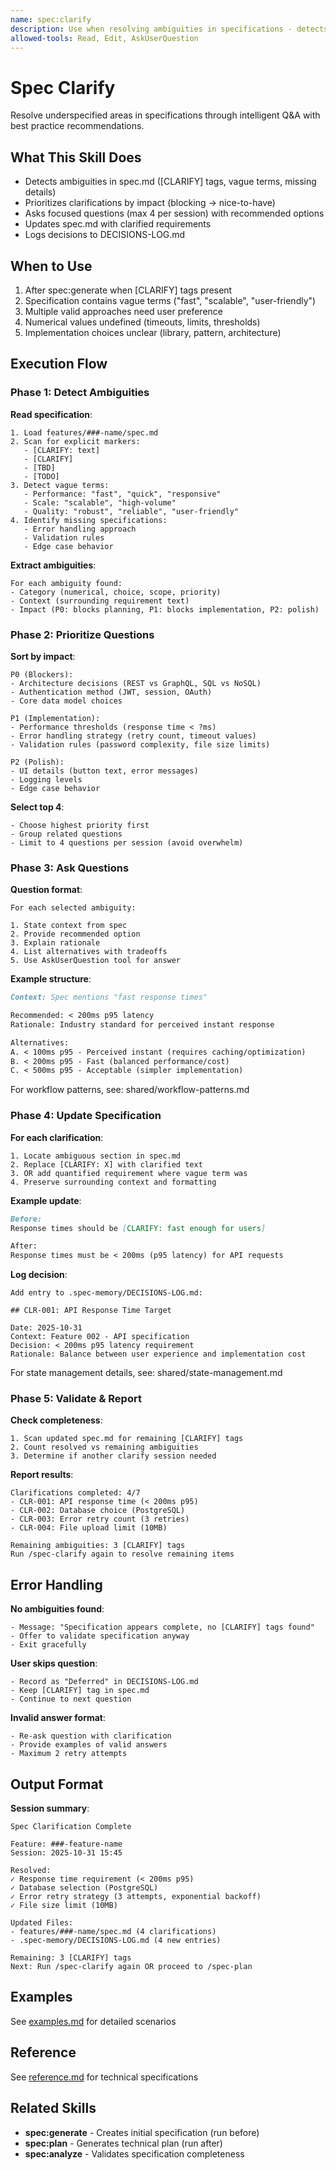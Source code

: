 ```yaml
---
name: spec:clarify
description: Use when resolving ambiguities in specifications - detects [CLARIFY] tags, unclear requirements, vague terms like "fast/scalable/secure", multiple valid approaches needing user preference, numerical values undefined (timeouts/limits/thresholds). Asks targeted questions with recommended options, updates spec.md with clarified requirements.
allowed-tools: Read, Edit, AskUserQuestion
---
```


# Spec Clarify

Resolve underspecified areas in specifications through intelligent Q&A with best practice recommendations.

## What This Skill Does

- Detects ambiguities in spec.md ([CLARIFY] tags, vague terms, missing details)
- Prioritizes clarifications by impact (blocking → nice-to-have)
- Asks focused questions (max 4 per session) with recommended options
- Updates spec.md with clarified requirements
- Logs decisions to DECISIONS-LOG.md

## When to Use

1. After spec:generate when [CLARIFY] tags present
2. Specification contains vague terms ("fast", "scalable", "user-friendly")
3. Multiple valid approaches need user preference
4. Numerical values undefined (timeouts, limits, thresholds)
5. Implementation choices unclear (library, pattern, architecture)

## Execution Flow

### Phase 1: Detect Ambiguities

**Read specification**:
```
1. Load features/###-name/spec.md
2. Scan for explicit markers:
   - [CLARIFY: text]
   - [CLARIFY]
   - [TBD]
   - [TODO]
3. Detect vague terms:
   - Performance: "fast", "quick", "responsive"
   - Scale: "scalable", "high-volume"
   - Quality: "robust", "reliable", "user-friendly"
4. Identify missing specifications:
   - Error handling approach
   - Validation rules
   - Edge case behavior
```

**Extract ambiguities**:
```
For each ambiguity found:
- Category (numerical, choice, scope, priority)
- Context (surrounding requirement text)
- Impact (P0: blocks planning, P1: blocks implementation, P2: polish)
```

### Phase 2: Prioritize Questions

**Sort by impact**:
```
P0 (Blockers):
- Architecture decisions (REST vs GraphQL, SQL vs NoSQL)
- Authentication method (JWT, session, OAuth)
- Core data model choices

P1 (Implementation):
- Performance thresholds (response time < ?ms)
- Error handling strategy (retry count, timeout values)
- Validation rules (password complexity, file size limits)

P2 (Polish):
- UI details (button text, error messages)
- Logging levels
- Edge case behavior
```

**Select top 4**:
```
- Choose highest priority first
- Group related questions
- Limit to 4 questions per session (avoid overwhelm)
```

### Phase 3: Ask Questions

**Question format**:
```
For each selected ambiguity:

1. State context from spec
2. Provide recommended option
3. Explain rationale
4. List alternatives with tradeoffs
5. Use AskUserQuestion tool for answer
```

**Example structure**:
```markdown
Context: Spec mentions "fast response times"

Recommended: < 200ms p95 latency
Rationale: Industry standard for perceived instant response

Alternatives:
A. < 100ms p95 - Perceived instant (requires caching/optimization)
B. < 200ms p95 - Fast (balanced performance/cost)
C. < 500ms p95 - Acceptable (simpler implementation)
```

For workflow patterns, see: shared/workflow-patterns.md

### Phase 4: Update Specification

**For each clarification**:
```
1. Locate ambiguous section in spec.md
2. Replace [CLARIFY: X] with clarified text
3. OR add quantified requirement where vague term was
4. Preserve surrounding context and formatting
```

**Example update**:
```markdown
Before:
Response times should be [CLARIFY: fast enough for users]

After:
Response times must be < 200ms (p95 latency) for API requests
```

**Log decision**:
```
Add entry to .spec-memory/DECISIONS-LOG.md:

## CLR-001: API Response Time Target

Date: 2025-10-31
Context: Feature 002 - API specification
Decision: < 200ms p95 latency requirement
Rationale: Balance between user experience and implementation cost
```

For state management details, see: shared/state-management.md

### Phase 5: Validate & Report

**Check completeness**:
```
1. Scan updated spec.md for remaining [CLARIFY] tags
2. Count resolved vs remaining ambiguities
3. Determine if another clarify session needed
```

**Report results**:
```
Clarifications completed: 4/7
- CLR-001: API response time (< 200ms p95)
- CLR-002: Database choice (PostgreSQL)
- CLR-003: Error retry count (3 retries)
- CLR-004: File upload limit (10MB)

Remaining ambiguities: 3 [CLARIFY] tags
Run /spec-clarify again to resolve remaining items
```

## Error Handling

**No ambiguities found**:
```
- Message: "Specification appears complete, no [CLARIFY] tags found"
- Offer to validate specification anyway
- Exit gracefully
```

**User skips question**:
```
- Record as "Deferred" in DECISIONS-LOG.md
- Keep [CLARIFY] tag in spec.md
- Continue to next question
```

**Invalid answer format**:
```
- Re-ask question with clarification
- Provide examples of valid answers
- Maximum 2 retry attempts
```

## Output Format

**Session summary**:
```
Spec Clarification Complete

Feature: ###-feature-name
Session: 2025-10-31 15:45

Resolved:
✓ Response time requirement (< 200ms p95)
✓ Database selection (PostgreSQL)
✓ Error retry strategy (3 attempts, exponential backoff)
✓ File size limit (10MB)

Updated Files:
- features/###-name/spec.md (4 clarifications)
- .spec-memory/DECISIONS-LOG.md (4 new entries)

Remaining: 3 [CLARIFY] tags
Next: Run /spec-clarify again OR proceed to /spec-plan
```

## Examples

See [examples.md](./examples.md) for detailed scenarios

## Reference

See [reference.md](./reference.md) for technical specifications

## Related Skills

- **spec:generate** - Creates initial specification (run before)
- **spec:plan** - Generates technical plan (run after)
- **spec:analyze** - Validates specification completeness
